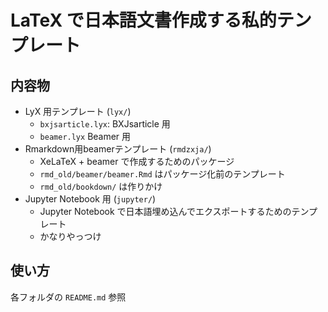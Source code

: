 # LaTeX で日本語文書作成する私的テンプレート

## 内容物
* LyX 用テンプレート (`lyx/`)
	+ `bxjsarticle.lyx`: BXJsarticle 用
	+ `beamer.lyx` Beamer 用
* Rmarkdown用beamerテンプレート (`rmdzxja/`)
	+ XeLaTeX + beamer で作成するためのパッケージ
	+ `rmd_old/beamer/beamer.Rmd` はパッケージ化前のテンプレート
	+ `rmd_old/bookdown/` は作りかけ
* Jupyter Notebook 用 (`jupyter/`)
	+ Jupyter Notebook で日本語埋め込んでエクスポートするためのテンプレート
	+ かなりやっつけ

## 使い方
各フォルダの `README.md` 参照
